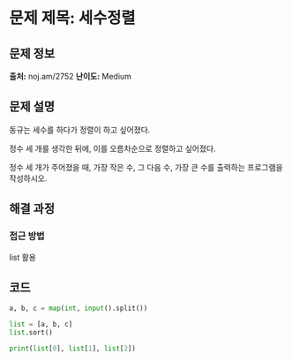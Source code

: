 # 문제 제목: 세수정렬

## 문제 정보
**출처:** noj.am/2752
**난이도:** Medium

## 문제 설명
동규는 세수를 하다가 정렬이 하고 싶어졌다.

정수 세 개를 생각한 뒤에, 이를 오름차순으로 정렬하고 싶어졌다.

정수 세 개가 주어졌을 때, 가장 작은 수, 그 다음 수, 가장 큰 수를 출력하는 프로그램을 작성하시오.

## 해결 과정

### 접근 방법
list 활용
## 코드
```python
a, b, c = map(int, input().split())

list = [a, b, c]
list.sort()

print(list[0], list[1], list[2])
